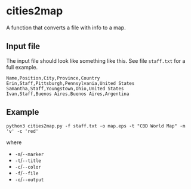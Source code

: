 # cities2map
A function that converts a file with info to a map.

## Input file
The input file should look like something like this. See file `staff.txt` for a full example.

```
Name,Position,City,Province,Country
Erin,Staff,Pittsburgh,Pennsylvania,United States
Samantha,Staff,Youngstown,Ohio,United States
Ivan,Staff,Buenos Aires,Buenos Aires,Argentina
```

## Example
```
python3 cities2map.py -f staff.txt -o map.eps -t "CBD World Map" -m 'v' -c 'red'
```

where 

* `-m`/`--marker`
* `-t`/`--title`
* `-c`/`--color`
* `-f`/`--file`
* `-o`/`--output`
